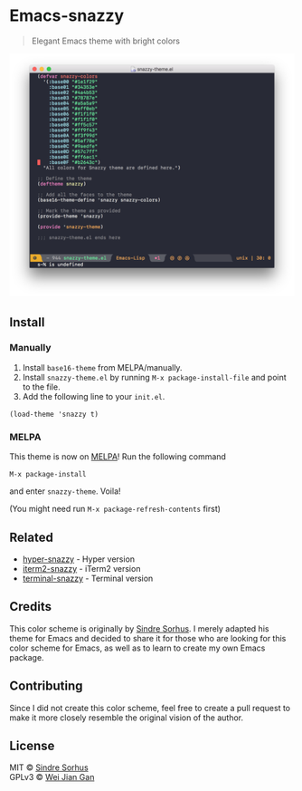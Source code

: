 # Emacs-snazzy

> Elegant Emacs theme with bright colors

![](screenshot.png)

## Install

### Manually

<!-- Add `snazzy-theme.el` to your `load-path` and add the following line to your `init.el` -->
1. Install `base16-theme` from MELPA/manually.
2. Install `snazzy-theme.el` by running `M-x package-install-file` and point to the file.
3. Add the following line to your `init.el`.

```elisp
(load-theme 'snazzy t)
```
### MELPA
This theme is now on [MELPA](https://melpa.org/#/getting-started)! Run the following command
```
M-x package-install
```
and enter `snazzy-theme`. Voila!

(You might need run `M-x package-refresh-contents` first)


## Related

- [hyper-snazzy](https://github.com/sindresorhus/hyper-snazzy) - Hyper version
- [iterm2-snazzy](https://github.com/sindresorhus/iterm2-snazzy) - iTerm2 version
- [terminal-snazzy](https://github.com/sindresorhus/terminal-snazzy) - Terminal version


## Credits
This color scheme is originally by [Sindre Sorhus](https://sindresorhus.com). I merely adapted his theme for Emacs and decided to share it for those who are looking for this color scheme for Emacs, as well as to learn to create my own Emacs package.


## Contributing
Since I did not create this color scheme, feel free to create a pull request to make it more closely resemble the original vision of the author.


## License

MIT © [Sindre Sorhus](https://sindresorhus.com)  
GPLv3 © [Wei Jian Gan](http://weijiangan.me)

